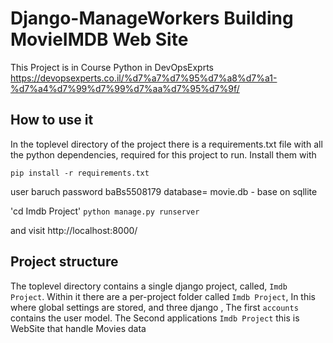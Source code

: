 
Django-ManageWorkers  Building MovieIMDB Web Site
=========================================

This Project is in Course Python in DevOpsExprts https://devopsexperts.co.il/%d7%a7%d7%95%d7%a8%d7%a1-%d7%a4%d7%99%d7%99%d7%aa%d7%95%d7%9f/

How to use it
-------------

In the toplevel directory of the project there is a requirements.txt file with all the python dependencies, required for this project to run. Install them with

`pip install -r requirements.txt`


user baruch
password baBs5508179
database= movie.db - base on sqllite

'cd Imdb Project'
`python manage.py runserver`

and visit http://localhost:8000/


Project structure
-----------------

The toplevel directory contains a single django project, called, `Imdb Project`. Within it there are a per-project folder called `Imdb Project`,
In this  
where global settings are stored, and three django ,
The first `accounts` contains the user model.
The Second applications `Imdb Project` this is WebSite that handle Movies data  


